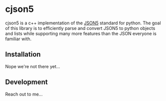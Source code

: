 # cjson5

cjson5 is a c++ implementation of the [JSON5](https://json5.org/) standard for python. The goal of this library is to efficiently parse and convert JSON5 to python objects and lists while supporting many more features than the JSON everyone is familiar with.

## Installation

Nope we're not there yet...

## Development

Reach out to me...
